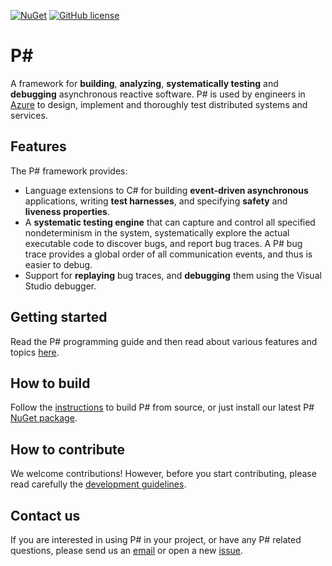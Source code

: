 [![NuGet](https://img.shields.io/nuget/v/Microsoft.PSharp.svg)](https://www.nuget.org/packages/Microsoft.PSharp/) [![GitHub license](https://img.shields.io/badge/license-MIT-blue.svg)](https://raw.githubusercontent.com/p-org/PSharp/master/LICENSE.txt)

P#
===
A framework for **building**, **analyzing**, **systematically testing** and **debugging** asynchronous reactive software. P# is used by engineers in [Azure](https://azure.microsoft.com/) to design, implement and thoroughly test distributed systems and services.

## Features
The P# framework provides:
- Language extensions to C# for building **event-driven asynchronous** applications, writing **test harnesses**, and specifying **safety** and **liveness properties**.
- A **systematic testing engine** that can capture and control all specified nondeterminism in the system, systematically explore the actual executable code to discover bugs, and report bug traces. A P# bug trace provides a global order of all communication events, and thus is easier to debug.
- Support for **replaying** bug traces, and **debugging** them using the Visual Studio debugger.

## Getting started
Read the P# programming guide and then read about various features and topics [here](Docs/README.md).

## How to build
Follow the [instructions](Docs/BuildInstructions.md) to build P# from source, or just install our latest P# [NuGet package](https://www.nuget.org/packages/Microsoft.PSharp/).

## How to contribute
We welcome contributions! However, before you start contributing, please read carefully the [development guidelines](Docs/Contributing.md).

## Contact us
If you are interested in using P# in your project, or have any P# related questions, please send us an [email](mailto:pdev@microsoft.com) or open a new [issue](https://github.com/p-org/PSharp/issues).
